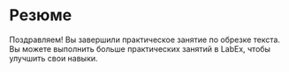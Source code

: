 # Резюме

Поздравляем! Вы завершили практическое занятие по обрезке текста. Вы можете выполнить больше практических занятий в LabEx, чтобы улучшить свои навыки.
